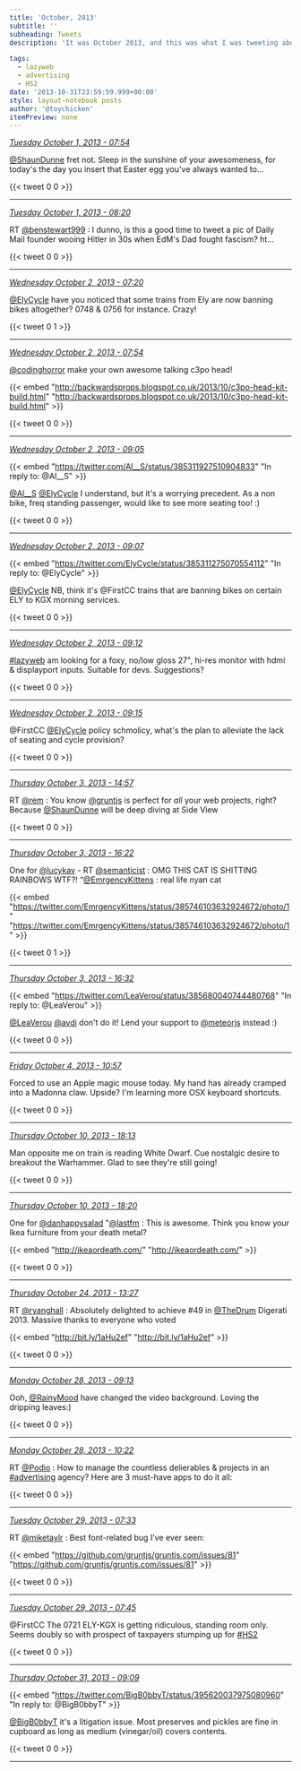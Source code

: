 ```yaml
---
title: 'October, 2013'
subtitle: ''
subheading: Tweets
description: 'It was October 2013, and this was what I was tweeting about...'

tags:
  - lazyweb
  - advertising
  - HS2
date: '2013-10-31T23:59:59.999+00:00'
style: layout-notebook posts
author: '@toychicken'
itemPreview: none
---
```


<p><a id="384934245401387008" href="#384934245401387008"><em title="2013-10-01T07:54:10.000+01:00">Tuesday October 1, 2013 - 07:54</em></a></p>
      
[@ShaunDunne](https://twitter.com/@ShaunDunne)  fret not. Sleep in the sunshine of your awesomeness, for today's the day you insert that Easter egg you've always wanted to...

{{< tweet 0 0 >}}

---

<p><a id="384940960989589505" href="#384940960989589505"><em title="2013-10-01T08:20:51.000+01:00">Tuesday October 1, 2013 - 08:20</em></a></p>
      
RT [@benstewart999](https://twitter.com/@benstewart999) : I dunno, is this a good time to tweet a pic of Daily Mail founder wooing Hitler in 30s when EdM's Dad fought fascism? ht…

{{< tweet 0 0 >}}

---

<p><a id="385288099057926144" href="#385288099057926144"><em title="2013-10-02T07:20:15.000+01:00">Wednesday October 2, 2013 - 07:20</em></a></p>
      
[@ElyCycle](https://twitter.com/@ElyCycle)  have you noticed that some trains from Ely are now banning bikes altogether? 0748 &amp; 0756 for instance. Crazy!

{{< tweet 0 1 >}}

---

<p><a id="385296789479620608" href="#385296789479620608"><em title="2013-10-02T07:54:47.000+01:00">Wednesday October 2, 2013 - 07:54</em></a></p>
      
[@codinghorror](https://twitter.com/@codinghorror)  make your own awesome talking c3po head!  

{{< embed "http://backwardsprops.blogspot.co.uk/2013/10/c3po-head-kit-build.html" "http://backwardsprops.blogspot.co.uk/2013/10/c3po-head-kit-build.html" >}}


{{< tweet 0 0 >}}

---

<p><a id="385314623618318336" href="#385314623618318336"><em title="2013-10-02T09:05:39.000+01:00">Wednesday October 2, 2013 - 09:05</em></a></p>
      
{{< embed "https://twitter.com/Al__S/status/385311927510904833" "In reply to: @Al__S" >}}


[@Al__S](https://twitter.com/@Al__S)  [@ElyCycle](https://twitter.com/@ElyCycle)  I understand, but it's a worrying precedent. As a non bike, freq standing passenger, would like to see more seating too! :)

{{< tweet 0 0 >}}

---

<p><a id="385315040288854016" href="#385315040288854016"><em title="2013-10-02T09:07:19.000+01:00">Wednesday October 2, 2013 - 09:07</em></a></p>
      
{{< embed "https://twitter.com/ElyCycle/status/385311275070554112" "In reply to: @ElyCycle" >}}


[@ElyCycle](https://twitter.com/@ElyCycle)  NB, think it's @FirstCC trains that are banning bikes on certain ELY to KGX morning services.

{{< tweet 0 0 >}}

---

<p><a id="385316410584756224" href="#385316410584756224"><em title="2013-10-02T09:12:45.000+01:00">Wednesday October 2, 2013 - 09:12</em></a></p>
      
[#lazyweb](/tags/lazyweb) am looking for a foxy, no/low gloss 27", hi-res monitor with hdmi &amp; displayport inputs. Suitable for devs. Suggestions?

{{< tweet 0 0 >}}

---

<p><a id="385317097192321024" href="#385317097192321024"><em title="2013-10-02T09:15:29.000+01:00">Wednesday October 2, 2013 - 09:15</em></a></p>
      
@FirstCC [@ElyCycle](https://twitter.com/@ElyCycle)  policy schmolicy, what's the plan to alleviate the lack of seating and cycle provision?

{{< tweet 0 0 >}}

---

<p><a id="385765555052892160" href="#385765555052892160"><em title="2013-10-03T14:57:30.000+01:00">Thursday October 3, 2013 - 14:57</em></a></p>
      
RT [@rem](https://twitter.com/@rem) : You know [@gruntjs](https://twitter.com/@gruntjs)  is perfect for *all* your web projects, right? Because [@ShaunDunne](https://twitter.com/@ShaunDunne)  will be deep diving at Side View 

{{< tweet 0 0 >}}

---

<p><a id="385786927204818944" href="#385786927204818944"><em title="2013-10-03T16:22:25.000+01:00">Thursday October 3, 2013 - 16:22</em></a></p>
      
One for [@lucykav](https://twitter.com/@lucykav)  - RT [@semanticist](https://twitter.com/@semanticist) : OMG THIS CAT IS SHITTING RAINBOWS WTF?! “[@EmrgencyKittens](https://twitter.com/@EmrgencyKittens) : real life nyan cat 

{{< embed "https://twitter.com/EmrgencyKittens/status/385746103632924672/photo/1" "https://twitter.com/EmrgencyKittens/status/385746103632924672/photo/1" >}}


{{< tweet 0 1 >}}

---

<p><a id="385789400334229504" href="#385789400334229504"><em title="2013-10-03T16:32:15.000+01:00">Thursday October 3, 2013 - 16:32</em></a></p>
      
{{< embed "https://twitter.com/LeaVerou/status/385680040744480768" "In reply to: @LeaVerou" >}}


[@LeaVerou](https://twitter.com/@LeaVerou)  [@avdi](https://twitter.com/@avdi)  don't do it! Lend your support to [@meteorjs](https://twitter.com/@meteorjs)  instead :)

{{< tweet 0 0 >}}

---

<p><a id="386067499068166144" href="#386067499068166144"><em title="2013-10-04T10:57:19.000+01:00">Friday October 4, 2013 - 10:57</em></a></p>
      
Forced to use an Apple magic mouse today. My hand has already cramped into a Madonna claw. Upside? I'm learning more OSX keyboard shortcuts.

{{< tweet 0 0 >}}

---

<p><a id="388351662483849217" href="#388351662483849217"><em title="2013-10-10T18:13:46.000+01:00">Thursday October 10, 2013 - 18:13</em></a></p>
      
Man opposite me on train is reading White Dwarf. Cue nostalgic desire to breakout the Warhammer. Glad to see they're still going!

{{< tweet 0 0 >}}

---

<p><a id="388353456396042240" href="#388353456396042240"><em title="2013-10-10T18:20:53.000+01:00">Thursday October 10, 2013 - 18:20</em></a></p>
      
One for [@danhappysalad](https://twitter.com/@danhappysalad)  "[@lastfm](https://twitter.com/@lastfm) : This is awesome. Think you know your Ikea furniture from your death metal? 

{{< embed "http://ikeaordeath.com/" "http://ikeaordeath.com/" >}}


{{< tweet 0 0 >}}

---

<p><a id="393352928104566784" href="#393352928104566784"><em title="2013-10-24T13:27:00.000+01:00">Thursday October 24, 2013 - 13:27</em></a></p>
      
RT [@ryanghall](https://twitter.com/@ryanghall) : Absolutely delighted to achieve #49 in [@TheDrum](https://twitter.com/@TheDrum)  Digerati 2013. Massive thanks to everyone who voted 

{{< embed "http://bit.ly/1aHu2ef" "http://bit.ly/1aHu2ef" >}}


{{< tweet 0 0 >}}

---

<p><a id="394753778068754432" href="#394753778068754432"><em title="2013-10-28T09:13:29.000+00:00">Monday October 28, 2013 - 09:13</em></a></p>
      
Ooh, [@RainyMood](https://twitter.com/@RainyMood)  have changed the video background. Loving the dripping leaves:)

{{< tweet 0 0 >}}

---

<p><a id="394771163945369600" href="#394771163945369600"><em title="2013-10-28T10:22:34.000+00:00">Monday October 28, 2013 - 10:22</em></a></p>
      
RT [@Podio](https://twitter.com/@Podio) : How to manage the countless delierables &amp; projects in an [#advertising](/tags/advertising) agency? Here are 3 must-have apps to do it all: 

{{< tweet 0 0 >}}

---

<p><a id="395091113172013056" href="#395091113172013056"><em title="2013-10-29T07:33:56.000+00:00">Tuesday October 29, 2013 - 07:33</em></a></p>
      
RT [@miketaylr](https://twitter.com/@miketaylr) : Best font-related bug I’ve ever seen: 

{{< embed "https://github.com/gruntjs/gruntjs.com/issues/81" "https://github.com/gruntjs/gruntjs.com/issues/81" >}}


{{< tweet 0 0 >}}

---

<p><a id="395094064590520320" href="#395094064590520320"><em title="2013-10-29T07:45:40.000+00:00">Tuesday October 29, 2013 - 07:45</em></a></p>
      
@FirstCC The 0721 ELY-KGX is getting ridiculous, standing room only. Seems doubly so with prospect of taxpayers stumping up for [#HS2](/tags/HS2)

{{< tweet 0 0 >}}

---

<p><a id="395839851997970432" href="#395839851997970432"><em title="2013-10-31T09:09:09.000+00:00">Thursday October 31, 2013 - 09:09</em></a></p>
      
{{< embed "https://twitter.com/BigB0bbyT/status/395620037975080960" "In reply to: @BigB0bbyT" >}}


[@BigB0bbyT](https://twitter.com/@BigB0bbyT)  it's a litigation issue. Most preserves and pickles are fine in cupboard as long as medium (vinegar/oil) covers contents.

{{< tweet 0 0 >}}

---
